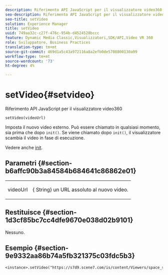 ```yaml
---
description: Riferimento API JavaScript per il visualizzatore video360
seo-description: Riferimento API JavaScript per il visualizzatore video360
seo-title: setVideo
solution: Experience Manager
title: setVideo
uuid: 749aa32c-c27f-476c-954b-d4524528bccc
feature: Dynamic Media Classic,Visualizzatori,SDK/API,Video VR 360
role: Sviluppatore, Business Practices
translation-type: tm+mt
source-git-commit: 469d1a5c43a972116a8a2efb0de5708800130a99
workflow-type: tm+mt
source-wordcount: '73'
ht-degree: 4%

---
```



# setVideo{#setvideo}

Riferimento API JavaScript per il visualizzatore video360

`setVideo(videoUrl)`

Imposta il nuovo video esterno. Può essere chiamato in qualsiasi momento, sia prima che dopo `init()`. Se viene chiamato dopo `init()`, il visualizzatore scambia il video in fase di esecuzione.

Vedere anche [init](../../../c-html5-s7-aem-asset-viewers/c-html5-video-reference/c-html5-video-viewer-20-javascriptapiref/r-html5-video-viewer-20-javascriptapiref-init.md#reference-3b570ba8b35045d6b30fb178c21a66c6).

## Parametri {#section-b6affc90b3a84584b684641c86862e01}

<table id="table_896DFF34A68A403DB93A6D597461A573"> 
 <tbody> 
  <tr> 
   <td colname="col1"> <p> <span class="codeph"> videoUrl  </span> </p> </td> 
   <td colname="col2"> <p>{<span class="codeph"> String</span>} un URL assoluto al nuovo video. </p> </td> 
  </tr> 
 </tbody> 
</table>

## Restituisce {#section-1d3cf85bc7cc4dfe9670e038d02b9101}

Nessuno.

## Esempio {#section-9e9332aa86b74a5fb321375c03fdc5b3}

```
<instance>.setVideo("https://s7d9.scene7.com/is/content/Viewers/space_station_360")
```


